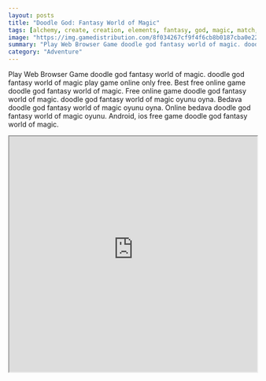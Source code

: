 ```yaml
---
layout: posts
title: "Doodle God: Fantasy World of Magic"
tags: [alchemy, create, creation, elements, fantasy, god, magic, match, mix, mixing, wizard, doodle, dragons, warlock, free, online, games, oyna, game, free, games, play, play, games]
image: "https://img.gamedistribution.com/8f034267cf9f4f6cb8b0187cba0e226d.jpg"
summary: "Play Web Browser Game doodle god fantasy world of magic. doodle god fantasy world of magic play game online only free. Best free online game doodle god fantasy world of magic. Free online game doodle god fantasy world of magic. doodle god fantasy world of magic oyunu oyna. Bedava doodle god fantasy world of magic oyunu oyna. Online bedava doodle god fantasy world of magic oyunu. Android, ios free game doodle god fantasy world of magic."
category: "Adventure"
---
```


Play Web Browser Game doodle god fantasy world of magic. doodle god fantasy world of magic play game online only free. Best free online game doodle god fantasy world of magic. Free online game doodle god fantasy world of magic. doodle god fantasy world of magic oyunu oyna. Bedava doodle god fantasy world of magic oyunu oyna. Online bedava doodle god fantasy world of magic oyunu. Android, ios free game doodle god fantasy world of magic.

<iframe width="100%" height="480px;" src="https://html5.gamedistribution.com/8f034267cf9f4f6cb8b0187cba0e226d/"></iframe>